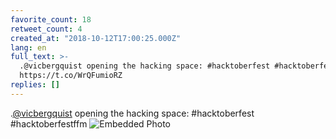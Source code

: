 ```yaml
---
favorite_count: 18
retweet_count: 4
created_at: "2018-10-12T17:00:25.000Z"
lang: en
full_text: >-
  .@vicbergquist opening the hacking space: #hacktoberfest #hacktoberfestffm
  https://t.co/WrQFumioRZ
replies: []
---
```


.[@vicbergquist](https://twitter.com/vicbergquist) opening the hacking space:
#hacktoberfest #hacktoberfestffm
![Embedded Photo](https://twitter-media-coderbyheart.s3.eu-north-1.amazonaws.com/1050793321571016704-DpUq8k9X4AEDmt1.jpg)

